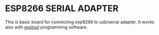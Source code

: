 ESP8266 SERIAL ADAPTER
======================
This is basic board for connecting esp8266 to usb/serial adapter. It works also with [esptool](https://github.com/pfalcon/esptool) programming software.
